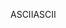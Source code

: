 <span data-ttu-id="9630e-101">ASCII</span><span class="sxs-lookup"><span data-stu-id="9630e-101">ASCII</span></span>